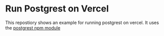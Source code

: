 # Run Postgrest on Vercel

This repostiory shows an example for running postgrest on vercel. It uses the [postgrest npm module](https://github.com/seveibar/postgrest-bin)


